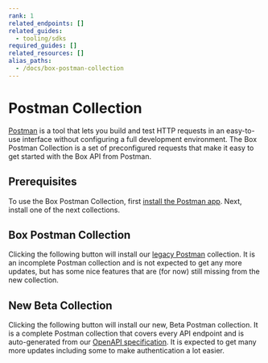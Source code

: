 ```yaml
---
rank: 1
related_endpoints: []
related_guides: 
  - tooling/sdks
required_guides: []
related_resources: []
alias_paths:
  - /docs/box-postman-collection
---
```


<!-- alex disable postman-postwoman -->

# Postman Collection

[Postman][postman] is a tool that lets you build and test HTTP requests in an
easy-to-use interface without configuring a full development environment. The
Box Postman Collection is a set of preconfigured requests that make it easy to
get started with the Box API from Postman.

## Prerequisites

To use the Box Postman Collection, first [install the Postman app][downloads].
Next, install one of the next collections.

## Box Postman Collection

Clicking the following button will install our [legacy Postman][legacy]
collection. It is an incomplete Postman collection and is not expected to get
any more updates, but has some nice features that are (for now) still missing
from the new collection.

<Postman id='768279fde466dffc5511' />

## New Beta Collection

Clicking the following button will install our new, Beta Postman
collection. It is a complete Postman collection that covers every API endpoint
and is auto-generated from our [OpenAPI specification][openapi]. It is expected
to get many more updates including some to make authentication a lot easier.

<Postman id='62d85bbca8bf7bd5a48b' />

[postman]: https://getpostman.com
[downloads]: https://www.getpostman.com/downloads/
[legacy]: https://www.getpostman.com/collections/768279fde466dffc5511
[openapi]: https://github.com/box/box-openapi
